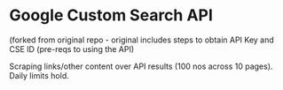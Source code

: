 # Google Custom Search API 
(forked from original repo - original includes steps to obtain API Key and CSE ID (pre-reqs to using the API)

Scraping links/other content over API results (100 nos across 10 pages). Daily limits hold.
